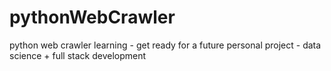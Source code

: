 # pythonWebCrawler

python web crawler learning - get ready for a future personal project - data science + full stack development
